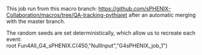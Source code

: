 This job run from this macro branch: 
https://github.com/sPHENIX-Collaboration/macros/tree/QA-tracking-pythiajet
after an automatic merging with the master branch. 

The random seeds are set deterministically, which allow us to recreate each event:  
root Fun4All_G4_sPHENIX.C\(450,\"NullInput\",\"G4sPHENIX_job_1\"\)
